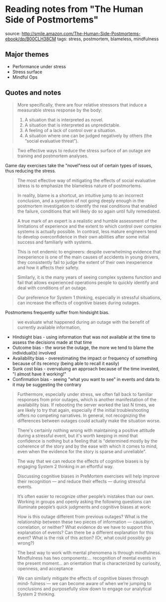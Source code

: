 # Reading notes from "The Human Side of Postmortems"

source: http://smile.amazon.com/The-Human-Side-Postmortems-ebook/dp/B00CLH38CM
tags: stress, postmortem, blameless, mindfulness

## Major themes

* Performance under stress
* Stress surface
* Mindful Ops

## Quotes and notes

> More specifically, there are four relative stressors that induce a measurable stress response by the body:
>
> 1. A situation that is interpreted as novel.
> 2. A situation that is interpreted as unpredictable.
> 3. A feeling of a lack of control over a situation.
> 4. A situation where one can be judged negatively by others (the “social evaluative threat”).

> Two effective ways to reduce the stress surface of an outage are training and postmortem analyses.

Game day exercises take the "novel"ness out of certain types of issues, thus reducing the stress.

> The most effective way of mitigating the effects of social evaluative stress is to emphasize the blameless nature of postmortems. 

> In reality, blame is a shortcut, an intuitive jump to an incorrect conclusion, and a symptom of not going deeply enough in the postmortem investigation to identify the real conditions that enabled the failure, conditions that will likely do so again until fully remediated.

> A true mark of an expert is a realistic and humble assessment of the limitations of experience and the extent to which control over complex systems is actually possible. In contrast, less mature engineers tend to develop overconfidence in their own abilities after some initial success and familiarly with systems.

> This is not endemic to engineers: despite overwhelming evidence that inexperience is one of the main causes of accidents in young drivers, they consistently fail to judge the extent of their own inexperience and how it affects their safety.

> Similarly, it is the many years of seeing complex systems function and fail that allows experienced operations people to quickly identify and deal with conditions of an outage.

> Our preference for System 1 thinking, especially in stressful situations, can increase the effects of cognitive biases during outages.

Postmortems frequently suffer from hindsight bias.

> we evaluate what happened during an outage with the benefit of currently available information,

* Hindsight bias - using information that was not available at the time to assess the decisions made at that time
* Outcome bias - the worse the outage, the more we tend to blame the individual(s) involved
* Availability bias - overestimating the impact or frequency of something because of its recency (being able to recall it easily)
* Sunk cost bias - overvaluing an approach because of the time invested, "I almost have it working!"
* Confirmation bias - seeing "what you want to see" in events and data to it may be suggesting the contrary

> Furthermore, especially under stress, we often fall back to familiar responses from prior outages, which is another manifestation of the availability bias. If rebooting the server worked the last N times, we are likely to try that again, especially if the initial troubleshooting offers no competing narratives. In general, not recognizing the differences between outages could actually make the situation worse.

> There's certainly nothing wrong with maintaining a positive attitude during a stressful event, but it's worth keeping in mind that confidence is nothing but a feeling that is "determined mostly by the coherence of the story and by the ease with which it comes to mind, even when the evidence for the story is sparse and unreliable".

> The way that we can reduce the effects of cognitive biases is by engaging System 2 thinking in an effortful way.

> Discussing cognitive biases in PreMortem exercises will help improve their recognition — and reduce their effects — during stressful events.

> It’s often easier to recognize other people’s mistakes than our own. Working in groups and openly asking the following questions can illuminate people’s quick judgments and cognitive biases at work:
> 
> How is this outage different from previous outages?
> What is the relationship between these two pieces of information — causation, correlation, or neither?
> What evidence do we have to support this explanation of events? Can there be a different explanation for this event?
> What is the risk of this action? (Or, what could possibly go wrong?)

> The best way to work with mental phenomena is through mindfulness. Mindfulness has two components:... recognition of mental events in the present moment... an orientation that is characterized by curiosity, openness, and acceptance

> We can similarly mitigate the effects of cognitive biases through mind‐ fulness — we can become aware of when we’re jumping to conclusions and purposefully slow down to engage our analytical System 2 thinking.
